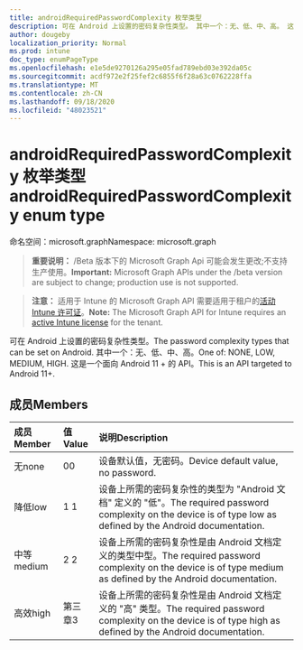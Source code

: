 ```yaml
---
title: androidRequiredPasswordComplexity 枚举类型
description: 可在 Android 上设置的密码复杂性类型。 其中一个：无、低、中、高。 这是一个面向 Android 11 + 的 API。
author: dougeby
localization_priority: Normal
ms.prod: intune
doc_type: enumPageType
ms.openlocfilehash: e1e5de9270126a295e05fad789ebd03e392da05c
ms.sourcegitcommit: acdf972e2f25fef2c6855f6f28a63c0762228ffa
ms.translationtype: MT
ms.contentlocale: zh-CN
ms.lasthandoff: 09/18/2020
ms.locfileid: "48023521"
---
```

# <a name="androidrequiredpasswordcomplexity-enum-type"></a><span data-ttu-id="bedd6-105">androidRequiredPasswordComplexity 枚举类型</span><span class="sxs-lookup"><span data-stu-id="bedd6-105">androidRequiredPasswordComplexity enum type</span></span>

<span data-ttu-id="bedd6-106">命名空间：microsoft.graph</span><span class="sxs-lookup"><span data-stu-id="bedd6-106">Namespace: microsoft.graph</span></span>

> <span data-ttu-id="bedd6-107">**重要说明：** /Beta 版本下的 Microsoft Graph Api 可能会发生更改;不支持生产使用。</span><span class="sxs-lookup"><span data-stu-id="bedd6-107">**Important:** Microsoft Graph APIs under the /beta version are subject to change; production use is not supported.</span></span>

> <span data-ttu-id="bedd6-108">**注意：** 适用于 Intune 的 Microsoft Graph API 需要适用于租户的[活动 Intune 许可证](https://go.microsoft.com/fwlink/?linkid=839381)。</span><span class="sxs-lookup"><span data-stu-id="bedd6-108">**Note:** The Microsoft Graph API for Intune requires an [active Intune license](https://go.microsoft.com/fwlink/?linkid=839381) for the tenant.</span></span>

<span data-ttu-id="bedd6-109">可在 Android 上设置的密码复杂性类型。</span><span class="sxs-lookup"><span data-stu-id="bedd6-109">The password complexity types that can be set on Android.</span></span> <span data-ttu-id="bedd6-110">其中一个：无、低、中、高。</span><span class="sxs-lookup"><span data-stu-id="bedd6-110">One of: NONE, LOW, MEDIUM, HIGH.</span></span> <span data-ttu-id="bedd6-111">这是一个面向 Android 11 + 的 API。</span><span class="sxs-lookup"><span data-stu-id="bedd6-111">This is an API targeted to Android 11+.</span></span>

## <a name="members"></a><span data-ttu-id="bedd6-112">成员</span><span class="sxs-lookup"><span data-stu-id="bedd6-112">Members</span></span>
|<span data-ttu-id="bedd6-113">成员</span><span class="sxs-lookup"><span data-stu-id="bedd6-113">Member</span></span>|<span data-ttu-id="bedd6-114">值</span><span class="sxs-lookup"><span data-stu-id="bedd6-114">Value</span></span>|<span data-ttu-id="bedd6-115">说明</span><span class="sxs-lookup"><span data-stu-id="bedd6-115">Description</span></span>|
|:---|:---|:---|
|<span data-ttu-id="bedd6-116">无</span><span class="sxs-lookup"><span data-stu-id="bedd6-116">none</span></span>|<span data-ttu-id="bedd6-117">0</span><span class="sxs-lookup"><span data-stu-id="bedd6-117">0</span></span>|<span data-ttu-id="bedd6-118">设备默认值，无密码。</span><span class="sxs-lookup"><span data-stu-id="bedd6-118">Device default value, no password.</span></span>|
|<span data-ttu-id="bedd6-119">降低</span><span class="sxs-lookup"><span data-stu-id="bedd6-119">low</span></span>|<span data-ttu-id="bedd6-120">1 </span><span class="sxs-lookup"><span data-stu-id="bedd6-120">1</span></span>|<span data-ttu-id="bedd6-121">设备上所需的密码复杂性的类型为 "Android 文档" 定义的 "低"。</span><span class="sxs-lookup"><span data-stu-id="bedd6-121">The required password complexity on the device is of type low as defined by the Android documentation.</span></span>|
|<span data-ttu-id="bedd6-122">中等</span><span class="sxs-lookup"><span data-stu-id="bedd6-122">medium</span></span>|<span data-ttu-id="bedd6-123">2 </span><span class="sxs-lookup"><span data-stu-id="bedd6-123">2</span></span>|<span data-ttu-id="bedd6-124">设备上所需的密码复杂性是由 Android 文档定义的类型中型。</span><span class="sxs-lookup"><span data-stu-id="bedd6-124">The required password complexity on the device is of type medium as defined by the Android documentation.</span></span>|
|<span data-ttu-id="bedd6-125">高效</span><span class="sxs-lookup"><span data-stu-id="bedd6-125">high</span></span>|<span data-ttu-id="bedd6-126">第三章</span><span class="sxs-lookup"><span data-stu-id="bedd6-126">3</span></span>|<span data-ttu-id="bedd6-127">设备上所需的密码复杂性是由 Android 文档定义的 "高" 类型。</span><span class="sxs-lookup"><span data-stu-id="bedd6-127">The required password complexity on the device is of type high as defined by the Android documentation.</span></span>|






